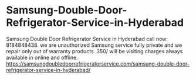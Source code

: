 # Samsung-Double-Door-Refrigerator-Service-in-Hyderabad
Samsung Double Door Refrigerator Service in Hyderabad call now: 8184848438. we are unauthorized Samsung service fully private and we repair only out of warranty products. 350/ will be visiting charges always available in online and offline. https://samsungdoubledoorrefrigeratorservice.com/samsung-double-door-refrigerator-service-in-hyderabad/
